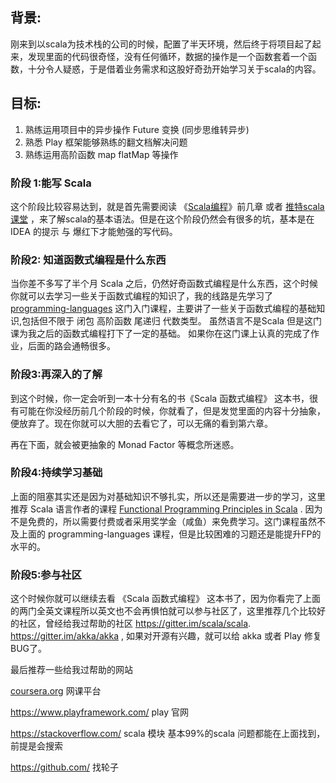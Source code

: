 ## 背景:

刚来到以scala为技术栈的公司的时候，配置了半天环境，然后终于将项目起了起来，发现里面的代码很奇怪，没有任何循环，数据的操作是一个函数套着一个函数，十分令人疑惑，于是借着业务需求和这股好奇劲开始学习关于scala的内容。

## 目标:

1. 熟练运用项目中的异步操作 Future 变换 (同步思维转异步)
2. 熟悉 Play 框架能够熟练的翻文档解决问题
3. 熟练运用高阶函数 map flatMap 等操作

### 阶段 1:能写 Scala

这个阶段比较容易达到，就是首先需要阅读 《[Scala编程](https://www.douban.com/link2/?url=https%3A%2F%2Fbook.douban.com%2Fsubject%2F5377415%2F&query=scala+编程&cat_id=1001&type=search&pos=1)》前几章 或者 [推特scala课堂](https://twitter.github.io/scala_school/zh_cn/index.html) ，来了解scala的基本语法。但是在这个阶段仍然会有很多的坑，基本是在 IDEA 的提示 与 爆红下才能勉强的写代码。

### 阶段2: 知道函数式编程是什么东西

当你差不多写了半个月 Scala 之后，仍然好奇函数式编程是什么东西，这个时候你就可以去学习一些关于函数式编程的知识了，我的线路是先学习了 [programming-languages](https://www.coursera.org/learn/programming-languages/home/welcome) 这门入门课程，主要讲了一些关于函数式编程的基础知识,包括但不限于 闭包 高阶函数 尾递归 代数类型。 虽然语言不是Scala 但是这门课为我之后的函数式编程打下了一定的基础。 如果你在这门课上认真的完成了作业，后面的路会通畅很多。

### 阶段3:再深入的了解

到这个时候，你一定会听到一本十分有名的书《Scala 函数式编程》 这本书，很有可能在你没经历前几个阶段的时候，你就看了，但是发觉里面的内容十分抽象，便放弃了。现在你就可以大胆的去看它了，可以无痛的看到第六章。

再在下面，就会被更抽象的 Monad Factor 等概念所迷惑。

### 阶段4:持续学习基础

上面的阻塞其实还是因为对基础知识不够扎实，所以还是需要进一步的学习，这里推荐 Scala 语言作者的课程 [Functional Programming Principles in Scala](https://www.coursera.org/learn/progfun1/home/welcome) . 因为不是免费的，所以需要付费或者采用奖学金（咸鱼）来免费学习。这门课程虽然不及上面的 programming-languages 课程，但是比较困难的习题还是能提升FP的水平的。

### 阶段5:参与社区

这个时候你就可以继续去看 《Scala 函数式编程》 这本书了，因为你看完了上面的两门全英文课程所以英文也不会再惧怕就可以参与社区了，这里推荐几个比较好的社区，曾经给我过帮助的社区 https://gitter.im/scala/scala.   https://gitter.im/akka/akka , 如果对开源有兴趣，就可以给 akka 或者 Play 修复BUG了。

最后推荐一些给我过帮助的网站

[coursera.org](http://coursera.org/)  网课平台

https://www.playframework.com/ play 官网

https://stackoverflow.com/ scala 模块 基本99%的scala 问题都能在上面找到，前提是会搜索

https://github.com/ 找轮子
